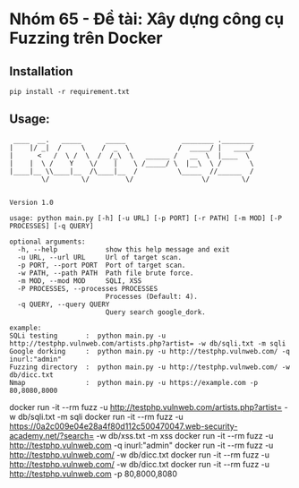 # Nhóm 65 - Đề tài: Xây dựng công cụ Fuzzing trên Docker
## Installation
```
pip install -r requirement.txt
```
## Usage:

```
 ____  __.   _____      _____              ________ .________
|    |/ _|  /     \    /  _  \            /  _____/ |   ____/
|      <   /  \ /  \  /  /_\  \   ______ /   __  \  |____  \ 
|    |  \ /    Y    \/    |    \ /_____/ \  |__\  \ /       \
|____|__ \\____|__  /\____|__  /          \_____  //______  /
        \/        \/         \/                 \/        \/            
                                                                 
                                                                Version 1.0

usage: python main.py [-h] [-u URL] [-p PORT] [-r PATH] [-m MOD] [-P PROCESSES] [-q QUERY]

optional arguments:
  -h, --help            show this help message and exit
  -u URL, --url URL     Url of target scan.
  -p PORT, --port PORT  Port of target scan.
  -w PATH, --path PATH  Path file brute force.
  -m MOD, --mod MOD     SQLI, XSS
  -P PROCESSES, --processes PROCESSES
                        Processes (Default: 4).
  -q QUERY, --query QUERY
                        Query search google_dork.

example:
SQLi testing       :  python main.py -u http://testphp.vulnweb.com/artists.php?artist= -w db/sqli.txt -m sqli
Google dorking     :  python main.py -u http://testphp.vulnweb.com/ -q inurl:"admin"
Fuzzing directory  :  python main.py -u http://testphp.vulnweb.com/ -w db/dicc.txt
Nmap               :  python main.py -u https://example.com -p 80,8080,8000
```

docker run -it --rm fuzz -u http://testphp.vulnweb.com/artists.php?artist= -w db/sqli.txt -m sqli
docker run -it --rm fuzz -u https://0a2c009e04e28a4f80d112c500470047.web-security-academy.net/?search= -w db/xss.txt -m xss
docker run -it --rm fuzz -u http://testphp.vulnweb.com -q inurl:"admin"
docker run -it --rm fuzz -u http://testphp.vulnweb.com/ -w db/dicc.txt
docker run -it --rm fuzz -u http://testphp.vulnweb.com/ -w db/dicc.txt
docker run -it --rm fuzz -u http://testphp.vulnweb.com -p 80,8000,8080